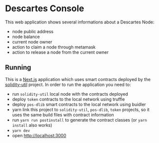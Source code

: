 # Descartes Console

This web application shows several informations about a Descartes Node:

- node public address
- node balance
- current node owner
- action to claim a node through metamask
- action to release a node from the current owner

## Running

This is a [Next.js](https://nextjs.org) application which uses smart contracts deployed by the [solidity-util](https://github.com/cartesi/solidity-util) project.
In order to run the application you need to:

- run `solidity-util` local node with the contracts deployed
- deploy `token` contracts to the local network using truffle
- deploy `pos-dlib` smart contracts to the local network using buidler
- yarn link this project to `solidity-util`, `pos-dlib`, `token` projects, so it uses the same build files with contract information
- run `yarn run postinstall` to generate the contract classes (or `yarn install` also works)
- `yarn dev`
- open [http://localhost:3000](http://localhost:3000)

